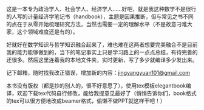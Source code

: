 这是一本专为政治学人、社会学人、经济学人……好吧，就是我这种数学不是很行的人写的计量经济学笔记书（handbook），主题是因果推断，但与常见之书不同的点在于从零开始梳理研究方法，当然也需要一定的理解水平（不是故意刁难大家，这个领域难度还是有的）。

好就好在数学知识与哲学知识融合起来了，难也难在这两者想要完美融合不是目前我的能力能够做到的，当下的笔记事实上只是学习路上的一点点总结，有待完善的还很多。然后这里连着我的本地文件夹，实时更新，写了多少就编译多少发出来。

记下邮箱，随时找我改正错误，增加新的内容：jingyangyuan101@gmail.com

本书没有版权（都是抄的别人的，很不好意思了），使用tex模板elegantbook编译，欢迎下载tex代码自行修改，能给我提意见最好了（悄悄告诉你们，book格式的tex可以很方便地改成beamer格式，偷懒不做PPT就这样干吧！）

